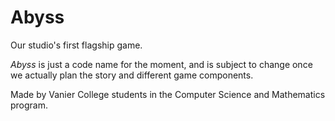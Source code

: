# Abyss
Our studio's first flagship game.

*Abyss* is just a code name for the moment, and is subject to change once we actually plan the story and different game components. 

Made by Vanier College students in the Computer Science and Mathematics program.
